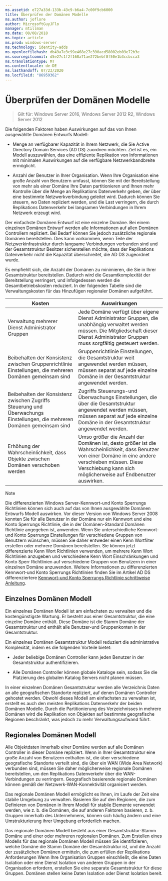 ```yaml
---
ms.assetid: e727a33d-133b-43c9-b6a4-7c00f9cb6000
title: Überprüfen der Domänen Modelle
ms.author: joflore
author: MicrosoftGuyJFlo
manager: mtillman
ms.date: 08/08/2018
ms.topic: article
ms.prod: windows-server
ms.technology: identity-adds
ms.openlocfilehash: db49a7e3c99e468e27c390acd58002eb09e72b3e
ms.sourcegitcommit: d5e27c1f2f168a71ae272bebf8f50e1b3ccbcca3
ms.translationtype: MT
ms.contentlocale: de-DE
ms.lasthandoff: 07/23/2020
ms.locfileid: "86959362"
---
```

# <a name="reviewing-the-domain-models"></a>Überprüfen der Domänen Modelle

> Gilt für: Windows Server 2016, Windows Server 2012 R2, Windows Server 2012

Die folgenden Faktoren haben Auswirkungen auf das von Ihnen ausgewählte Domänen Entwurfs Modell:

- Menge an verfügbarer Kapazität in Ihrem Netzwerk, die Sie Active Directory Domain Services (AD DS) zuordnen möchten. Ziel ist es, ein Modell auszuwählen, das eine effiziente Replikation von Informationen mit minimalen Auswirkungen auf die verfügbare Netzwerkbandbreite ermöglicht.

- Anzahl der Benutzer in Ihrer Organisation. Wenn Ihre Organisation eine große Anzahl von Benutzern umfasst, können Sie mit der Bereitstellung von mehr als einer Domäne Ihre Daten partitionieren und Ihnen mehr Kontrolle über die Menge an Replikations Datenverkehr geben, der über eine bestimmte Netzwerkverbindung geleitet wird. Dadurch können Sie steuern, wo Daten repliziert werden, und die Last verringern, die durch Replikations Datenverkehr bei langsamen Verbindungen in Ihrem Netzwerk erzeugt wird.

Der einfachste Domänen Entwurf ist eine einzelne Domäne. Bei einem einzelnen Domänen Entwurf werden alle Informationen auf allen Domänen Controllern repliziert. Bei Bedarf können Sie jedoch zusätzliche regionale Domänen bereitstellen. Dies kann vorkommen, wenn Teile der Netzwerkinfrastruktur durch langsame Verbindungen verbunden sind und der Gesamtstruktur Besitzer sicherstellen möchte, dass der Replikations Datenverkehr nicht die Kapazität überschreitet, die AD DS zugeordnet wurde.

Es empfiehlt sich, die Anzahl der Domänen zu minimieren, die Sie in Ihrer Gesamtstruktur bereitstellen. Dadurch wird die Gesamtkomplexität der Bereitstellung verringert, und infolgedessen werden die Gesamtbetriebskosten reduziert. In der folgenden Tabelle sind die Verwaltungskosten für das Hinzufügen regionaler Domänen aufgeführt.

| Kosten     | Auswirkungen     |
| -------- | ---------------- |
| Verwaltung mehrerer Dienst Administrator Gruppen|Jede Domäne verfügt über eigene Dienst Administrator Gruppen, die unabhängig verwaltet werden müssen. Die Mitgliedschaft dieser Dienst Administrator Gruppen muss sorgfältig gesteuert werden.|
| Beibehalten der Konsistenz zwischen Gruppenrichtlinie Einstellungen, die mehreren Domänen gemeinsam sind | Gruppenrichtlinie Einstellungen, die Gesamtstruktur weit angewendet werden müssen, müssen separat auf jede einzelne Domäne in der Gesamtstruktur angewendet werden. |
| Beibehalten der Konsistenz zwischen Zugriffs Steuerung und Überwachungs Einstellungen, die mehreren Domänen gemeinsam sind | Zugriffs Steuerungs-und Überwachungs Einstellungen, die über die Gesamtstruktur angewendet werden müssen, müssen separat auf jede einzelne Domäne in der Gesamtstruktur angewendet werden. |
| Erhöhung der Wahrscheinlichkeit, dass Objekte zwischen Domänen verschoben werden | Umso größer die Anzahl der Domänen ist, desto größer ist die Wahrscheinlichkeit, dass Benutzer von einer Domäne in eine andere verschieben müssen. Diese Verschiebung kann sich möglicherweise auf Endbenutzer auswirken. |

> [!NOTE]
> Die differenzierten Windows Server-Kennwort-und Konto Sperrungs Richtlinien können sich auch auf das von Ihnen ausgewählte Domänen Entwurfs Modell auswirken. Vor dieser Version von Windows Server 2008 konnten Sie für alle Benutzer in der Domäne nur ein Kennwort und eine Konto Sperrungs Richtlinie, die in der Domänen-Standard Domänen Richtlinie angegeben ist, anwenden. Wenn Sie unterschiedliche Kennwort-und Konto Sperrungs Einstellungen für verschiedene Gruppen von Benutzern wünschen, müssen Sie daher entweder einen Kenn Wortfilter erstellen oder mehrere Domänen bereitstellen. Sie können jetzt differenzierte Kenn Wort Richtlinien verwenden, um mehrere Kenn Wort Richtlinien anzugeben und verschiedene Kenn Wort Einschränkungen und Konto Sperr Richtlinien auf verschiedene Gruppen von Benutzern in einer einzelnen Domäne anzuwenden. Weitere Informationen zu differenzierten Kennwort-und Konto Sperrungs Richtlinien finden Sie im Artikel AD DS differenziertere [Kennwort-und Konto Sperrungs Richtlinie schrittweise Anleitung](/previous-versions/windows/it-pro/windows-server-2008-r2-and-2008/cc770842(v=ws.10)).

## <a name="single-domain-model"></a>Einzelnes Domänen Modell

Ein einzelnes Domänen Modell ist am einfachsten zu verwalten und die kostengünstigste Wartung. Er besteht aus einer Gesamtstruktur, die eine einzelne Domäne enthält. Diese Domäne ist die Stamm Domäne der Gesamtstruktur und enthält alle Benutzer-und Gruppenkonten in der Gesamtstruktur.

Ein einzelnes Domänen Gesamtstruktur Modell reduziert die administrative Komplexität, indem es die folgenden Vorteile bietet:

- Jeder beliebige Domänen Controller kann jeden Benutzer in der Gesamtstruktur authentifizieren.

- Alle Domänen Controller können globale Kataloge sein, sodass Sie die Platzierung des globalen Katalog Servers nicht planen müssen.

In einer einzelnen Domänen Gesamtstruktur werden alle Verzeichnis Daten an alle geografischen Standorte repliziert, auf denen Domänen Controller gehostet werden. Obwohl dieses Modell am einfachsten zu verwalten ist, erstellt es auch den meisten Replikations Datenverkehr der beiden Domänen Modelle. Durch die Partitionierung des Verzeichnisses in mehrere Domänen wird die Replikation von Objekten auf bestimmte geografische Regionen beschränkt, was jedoch zu mehr Verwaltungsaufwand führt.

## <a name="regional-domain-model"></a>Regionales Domänen Modell

Alle Objektdaten innerhalb einer Domäne werden auf alle Domänen Controller in dieser Domäne repliziert. Wenn in Ihrer Gesamtstruktur eine große Anzahl von Benutzern enthalten ist, die über verschiedene geografische Standorte verteilt sind, die über ein WAN (Wide Area Network) verbunden sind, müssen Sie daher möglicherweise regionale Domänen bereitstellen, um den Replikations Datenverkehr über die WAN-Verbindungen zu verringern. Geografisch basierende regionale Domänen können gemäß der Netzwerk-WAN-Konnektivität organisiert werden.

Das regionale Domänen Modell ermöglicht es Ihnen, im Laufe der Zeit eine stabile Umgebung zu verwalten. Basieren Sie auf den Regionen, die zum Definieren von Domänen in Ihrem Modell für stabile Elemente verwendet werden, wie z. b. die Domänen, die auf anderen Faktoren basieren, z. b. Gruppen innerhalb des Unternehmens, können sich häufig ändern und eine Umstrukturierung ihrer Umgebung erforderlich machen.

Das regionale Domänen Modell besteht aus einer Gesamtstruktur-Stamm Domäne und einer oder mehreren regionalen Domänen. Zum Erstellen eines Modells für das regionale Domänen Modell müssen Sie identifizieren, welche Domäne die Stamm Domäne der Gesamtstruktur ist, und die Anzahl der zusätzlichen Domänen ermitteln, die zum erfüllen der Replikations Anforderungen Wenn Ihre Organisation Gruppen einschließt, die eine Daten Isolation oder eine Dienst Isolation von anderen Gruppen in der Organisation erfordern, erstellen Sie eine separate Gesamtstruktur für diese Gruppen. Domänen stellen keine Daten Isolation oder Dienst Isolation bereit.
